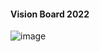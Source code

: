 #### Vision Board 2022
![image](https://user-images.githubusercontent.com/79845207/152392512-7a9dc3e2-9acc-483f-9e6f-26c79d2ac34f.png)
